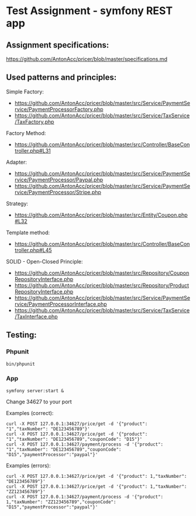 # Test Assignment - symfony REST app 

## Assignment specifications:

https://github.com/AntonAcc/pricer/blob/master/specifications.md

## Used patterns and principles:

Simple Factory:
- https://github.com/AntonAcc/pricer/blob/master/src/Service/PaymentService/PaymentProcessorFactory.php
- https://github.com/AntonAcc/pricer/blob/master/src/Service/TaxService/TaxFactory.php

Factory Method:
- https://github.com/AntonAcc/pricer/blob/master/src/Controller/BaseController.php#L31

Adapter:
- https://github.com/AntonAcc/pricer/blob/master/src/Service/PaymentService/PaymentProcessor/Paypal.php
- https://github.com/AntonAcc/pricer/blob/master/src/Service/PaymentService/PaymentProcessor/Stripe.php

Strategy:
- https://github.com/AntonAcc/pricer/blob/master/src/Entity/Coupon.php#L32

Template method:
- https://github.com/AntonAcc/pricer/blob/master/src/Controller/BaseController.php#L45

SOLID - Open-Closed Principle:
- https://github.com/AntonAcc/pricer/blob/master/src/Repository/CouponRepositoryInterface.php
- https://github.com/AntonAcc/pricer/blob/master/src/Repository/ProductRepositoryInterface.php
- https://github.com/AntonAcc/pricer/blob/master/src/Service/PaymentService/PaymentProcessorInterface.php
- https://github.com/AntonAcc/pricer/blob/master/src/Service/TaxService/TaxInterface.php

## Testing:

### Phpunit

```
bin/phpunit
```

### App

```
symfony server:start &
```

Change 34627 to your port

Examples (correct):

```
curl -X POST 127.0.0.1:34627/price/get -d '{"product": "1","taxNumber": "DE123456789"}'
curl -X POST 127.0.0.1:34627/price/get -d '{"product": "1","taxNumber": "DE123456789","couponCode": "D15"}'
curl -X POST 127.0.0.1:34627/payment/process -d '{"product": "1","taxNumber": "DE123456789","couponCode": "D15","paymentProcessor":"paypal"}'
```

Examples (errors):

```
curl -X POST 127.0.0.1:34627/price/get -d '{"product": 1,"taxNumber": "DE123456789"}'
curl -X POST 127.0.0.1:34627/price/get -d '{"product": 1,"taxNumber": "ZZ123456789"}'
curl -X POST 127.0.0.1:34627/payment/process -d '{"product": 1,"taxNumber": "ZZ123456789","couponCode": "D15","paymentProcessor":"paypal"}'
```
